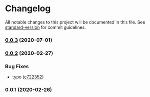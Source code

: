 # Changelog

All notable changes to this project will be documented in this file. See [standard-version](https://github.com/conventional-changelog/standard-version) for commit guidelines.

### [0.0.3](https://github.com/36node/adventurer-guide/compare/v0.0.2...v0.0.3) (2020-07-01)

### [0.0.2](https://github.com/36node/adventurer-guide/compare/v0.0.1...v0.0.2) (2020-02-27)


### Bug Fixes

* typo ([c722352](https://github.com/36node/adventurer-guide/commit/c7223522b8c5a48f04f091dde26b982cd94897f9))

### 0.0.1 (2020-02-26)
